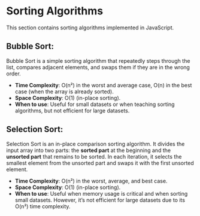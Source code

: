 # Sorting Algorithms

This section contains sorting algorithms implemented in JavaScript.

## Bubble Sort:
Bubble Sort is a simple sorting algorithm that repeatedly steps through the list, compares adjacent elements, and swaps them if they are in the wrong order.

- **Time Complexity**: O(n²) in the worst and average case, O(n) in the best case (when the array is already sorted).
- **Space Complexity**: O(1) (in-place sorting).
- **When to use**: Useful for small datasets or when teaching sorting algorithms, but not efficient for large datasets.

## Selection Sort:
Selection Sort is an in-place comparison sorting algorithm. It divides the input array into two parts: the **sorted part** at the beginning and the **unsorted part** that remains to be sorted. In each iteration, it selects the smallest element from the unsorted part and swaps it with the first unsorted element.

- **Time Complexity**: O(n²) in the worst, average, and best case.
- **Space Complexity**: O(1) (in-place sorting).
- **When to use**: Useful when memory usage is critical and when sorting small datasets. However, it’s not efficient for large datasets due to its O(n²) time complexity.
